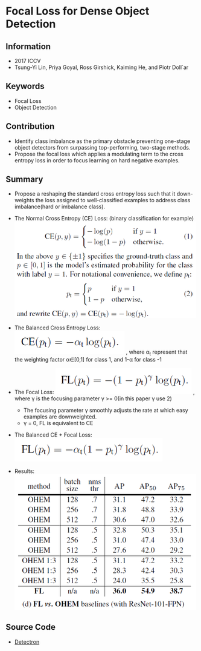 # Focal Loss for Dense Object Detection
## Information
- 2017 ICCV
- Tsung-Yi Lin, Priya Goyal, Ross Girshick, Kaiming He, and Piotr Doll´ar

## Keywords
- Focal Loss
- Object Detection

## Contribution
- Identify class imbalance as the primary obstacle preventing one-stage object detectors from surpassing top-performing, two-stage methods.
- Propose the focal loss which applies a modulating term to the cross entropy loss in order to focus learning on hard negative examples.

## Summary
- Propose a reshaping the standard cross entropy loss such that it down-weights the loss assigned to well-classified examples to address class imbalance(hard or imbalance class).

- The Normal Cross Entropy (CE) Loss: (binary classification for example)
	![The Normal CE Loss](pic/Focal_Loss_for_Dense_Object_Detection_fig1.PNG)
- The Balanced Cross Entropy Loss:
	![The Balanced CE Loss](pic/Focal_Loss_for_Dense_Object_Detection_fig2.PNG)
	, where α<sub>t</sub> represent that the weighting factor α∈[0,1] for class 1, and 1-α for class -1
- The Focal Loss:
	![The Focal Loss](pic/Focal_Loss_for_Dense_Object_Detection_fig3.PNG)
	, where γ is the focusing parameter γ >= 0(in this paper γ use 2)
	- The focusing parameter γ smoothly adjusts the rate at which easy examples are downweighted.
	- γ = 0, FL is equivalent to CE
- The Balanced CE + Focal Loss:
	![The Balanced CE + Focal Loss](pic/Focal_Loss_for_Dense_Object_Detection_fig4.PNG)

- Results:
	![Results](pic/Focal_Loss_for_Dense_Object_Detection_fig5.PNG)

## Source Code
- [Detectron](https://github.com/facebookresearch/Detectron)